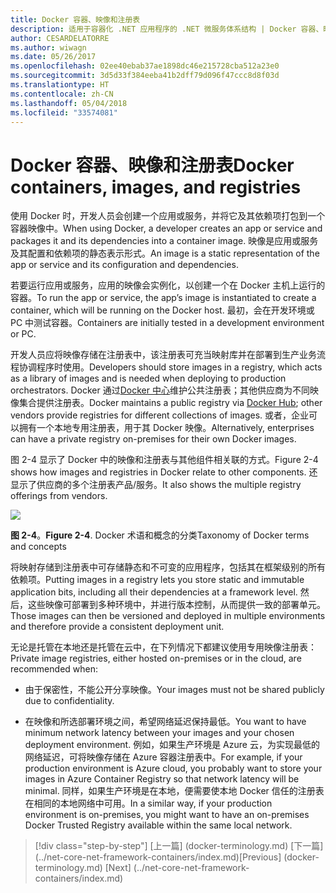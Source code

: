 ```yaml
---
title: Docker 容器、映像和注册表
description: 适用于容器化 .NET 应用程序的 .NET 微服务体系结构 | Docker 容器、映像和注册表
author: CESARDELATORRE
ms.author: wiwagn
ms.date: 05/26/2017
ms.openlocfilehash: 02ee40ebab37ae1898dc46e215728cba512a23e0
ms.sourcegitcommit: 3d5d33f384eeba41b2dff79d096f47ccc8d8f03d
ms.translationtype: HT
ms.contentlocale: zh-CN
ms.lasthandoff: 05/04/2018
ms.locfileid: "33574081"
---
```

# <a name="docker-containers-images-and-registries"></a><span data-ttu-id="add29-103">Docker 容器、映像和注册表</span><span class="sxs-lookup"><span data-stu-id="add29-103">Docker containers, images, and registries</span></span>

<span data-ttu-id="add29-104">使用 Docker 时，开发人员会创建一个应用或服务，并将它及其依赖项打包到一个容器映像中。</span><span class="sxs-lookup"><span data-stu-id="add29-104">When using Docker, a developer creates an app or service and packages it and its dependencies into a container image.</span></span> <span data-ttu-id="add29-105">映像是应用或服务及其配置和依赖项的静态表示形式。</span><span class="sxs-lookup"><span data-stu-id="add29-105">An image is a static representation of the app or service and its configuration and dependencies.</span></span>

<span data-ttu-id="add29-106">若要运行应用或服务，应用的映像会实例化，以创建一个在 Docker 主机上运行的容器。</span><span class="sxs-lookup"><span data-stu-id="add29-106">To run the app or service, the app’s image is instantiated to create a container, which will be running on the Docker host.</span></span> <span data-ttu-id="add29-107">最初，会在开发环境或 PC 中测试容器。</span><span class="sxs-lookup"><span data-stu-id="add29-107">Containers are initially tested in a development environment or PC.</span></span>

<span data-ttu-id="add29-108">开发人员应将映像存储在注册表中，该注册表可充当映射库并在部署到生产业务流程协调程序时使用。</span><span class="sxs-lookup"><span data-stu-id="add29-108">Developers should store images in a registry, which acts as a library of images and is needed when deploying to production orchestrators.</span></span> <span data-ttu-id="add29-109">Docker 通过[Docker 中心](https://hub.docker.com/)维护公共注册表；其他供应商为不同映像集合提供注册表。</span><span class="sxs-lookup"><span data-stu-id="add29-109">Docker maintains a public registry via [Docker Hub](https://hub.docker.com/); other vendors provide registries for different collections of images.</span></span> <span data-ttu-id="add29-110">或者，企业可以拥有一个本地专用注册表，用于其 Docker 映像。</span><span class="sxs-lookup"><span data-stu-id="add29-110">Alternatively, enterprises can have a private registry on-premises for their own Docker images.</span></span>

<span data-ttu-id="add29-111">图 2-4 显示了 Docker 中的映像和注册表与其他组件相关联的方式。</span><span class="sxs-lookup"><span data-stu-id="add29-111">Figure 2-4 shows how images and registries in Docker relate to other components.</span></span> <span data-ttu-id="add29-112">还显示了供应商的多个注册表产品/服务。</span><span class="sxs-lookup"><span data-stu-id="add29-112">It also shows the multiple registry offerings from vendors.</span></span>

![](./media/image5.PNG)

<span data-ttu-id="add29-113">**图 2-4**。</span><span class="sxs-lookup"><span data-stu-id="add29-113">**Figure 2-4**.</span></span> <span data-ttu-id="add29-114">Docker 术语和概念的分类</span><span class="sxs-lookup"><span data-stu-id="add29-114">Taxonomy of Docker terms and concepts</span></span>

<span data-ttu-id="add29-115">将映射存储到注册表中可存储静态和不可变的应用程序，包括其在框架级别的所有依赖项。</span><span class="sxs-lookup"><span data-stu-id="add29-115">Putting images in a registry lets you store static and immutable application bits, including all their dependencies at a framework level.</span></span> <span data-ttu-id="add29-116">然后，这些映像可部署到多种环境中，并进行版本控制，从而提供一致的部署单元。</span><span class="sxs-lookup"><span data-stu-id="add29-116">Those images can then be versioned and deployed in multiple environments and therefore provide a consistent deployment unit.</span></span>

<span data-ttu-id="add29-117">无论是托管在本地还是托管在云中，在下列情况下都建议使用专用映像注册表：</span><span class="sxs-lookup"><span data-stu-id="add29-117">Private image registries, either hosted on-premises or in the cloud, are recommended when:</span></span>

-   <span data-ttu-id="add29-118">由于保密性，不能公开分享映像。</span><span class="sxs-lookup"><span data-stu-id="add29-118">Your images must not be shared publicly due to confidentiality.</span></span>

-   <span data-ttu-id="add29-119">在映像和所选部署环境之间，希望网络延迟保持最低。</span><span class="sxs-lookup"><span data-stu-id="add29-119">You want to have minimum network latency between your images and your chosen deployment environment.</span></span> <span data-ttu-id="add29-120">例如，如果生产环境是 Azure 云，为实现最低的网络延迟，可将映像存储在 Azure 容器注册表中。</span><span class="sxs-lookup"><span data-stu-id="add29-120">For example, if your production environment is Azure cloud, you probably want to store your images in Azure Container Registry so that network latency will be minimal.</span></span> <span data-ttu-id="add29-121">同样，如果生产环境是在本地，便需要使本地 Docker 信任的注册表在相同的本地网络中可用。</span><span class="sxs-lookup"><span data-stu-id="add29-121">In a similar way, if your production environment is on-premises, you might want to have an on-premises Docker Trusted Registry available within the same local network.</span></span>

>[!div class="step-by-step"]
<span data-ttu-id="add29-122">[上一篇] (docker-terminology.md) [下一篇] (../net-core-net-framework-containers/index.md)</span><span class="sxs-lookup"><span data-stu-id="add29-122">[Previous] (docker-terminology.md) [Next] (../net-core-net-framework-containers/index.md)</span></span>
